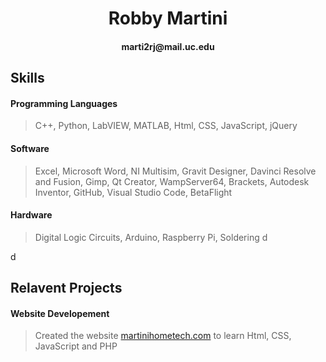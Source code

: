 <h1 align="center">Robby Martini</h1>
<h4 align="center">marti2rj@mail.uc.edu</h4>



## Skills
<h4> Programming Languages</h4>

>  C++, Python, LabVIEW, MATLAB, Html, CSS, JavaScript, jQuery

<h4> Software </h4>

> Excel, Microsoft Word, NI Multisim, Gravit Designer, Davinci Resolve and Fusion, Gimp, Qt Creator, WampServer64, Brackets, Autodesk Inventor, GitHub, Visual Studio Code, BetaFlight

<h4> Hardware </h4>

> Digital Logic Circuits, Arduino, Raspberry Pi, Soldering
d

d
   
## Relavent Projects

<h4> Website Developement </h4>

> Created the website [martinihometech.com](http://martinihometech.com/index.php) to learn Html, CSS, JavaScript and PHP



